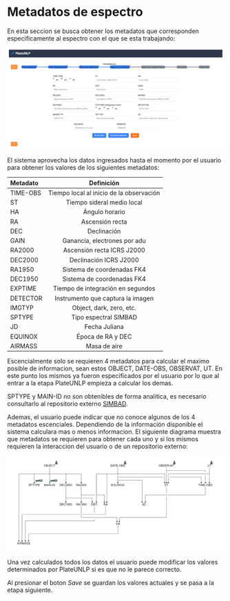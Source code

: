 # Metadatos de espectro

En esta seccion se busca obtener los metadatos que corresponden especificamente al espectro con el que se esta trabajando:

![alt text](./images/SpectrumMetadata/SpectrumMetadata.png)

El sistema aprovecha los datos ingresados hasta el momento por el usuario para obtener los valores de los siguientes metadatos:

| Metadato | Definición |
|:---------|:----------:|
| TIME-OBS | Tiempo local al inicio de la observación |
| ST | Tiempo sideral medio local|
| HA | Ángulo horario |
| RA | Ascensión recta |
| DEC | Declinación |
| GAIN | Ganancia, electrones por adu |
| RA2000 | Ascensión recta ICRS J2000 |
| DEC2000 | Declinación ICRS J2000 |
| RA1950 | Sistema de coordenadas FK4 |
| DEC1950 | Sistema de coordenadas FK4 |
| EXPTIME | Tiempo de integración en segundos |
| DETECTOR | Instrumento que captura la imagen |
| IMGTYP | Object, dark, zero, etc. |
| SPTYPE | Tipo espectral SIMBAD |
| JD | Fecha Juliana |
| EQUINOX | Época de RA y DEC |
| AIRMASS | Masa de aire |

Escencialmente solo se requieren 4 metadatos para calcular el maximo posible de informacion, sean estos OBJECT, DATE-OBS, OBSERVAT, UT. En este punto los mismos ya fueron especificados por el usuario por lo que al entrar a la etapa PlateUNLP empieza a calcular los demas.

SPTYPE y MAIN-ID no son obtenibles de forma analitica, es necesario consultarlo al repositorio externo [SIMBAD](https://simbad.cfa.harvard.edu/simbad/).

Ademas, el usuario puede indicar que no conoce algunos de los 4 metadatos escenciales. Dependiendo de la información disponible el sistema calculara mas o menos informacion. El siguiente diagrama muestra que metadatos se requieren para obtener cada uno y si los mismos requieren la interaccion del usuario o de un repositorio externo:

![Diagrama de dependencias de metadatos. Con icono de usuario aquellos que si o si deben ser ingresados por el usuario. Con icono de SIMBAD aquellos que son consultados al repositorio de igual nombre.](./images/SpectrumMetadata/dependenciasMetadatos.png)

Una vez calculados todos los datos el usuario puede modificar los valores determinados por PlateUNLP si es que no le parece correcto.

Al presionar el boton _Save_ se guardan los valores actuales y se pasa a la etapa siguiente.
